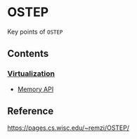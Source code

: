 # OSTEP

Key points of `OSTEP`

## Contents

  ### [**Virtualization**](virtualization.md)
  * [Memory API](vm-api.md) 


## Reference
https://pages.cs.wisc.edu/~remzi/OSTEP/
